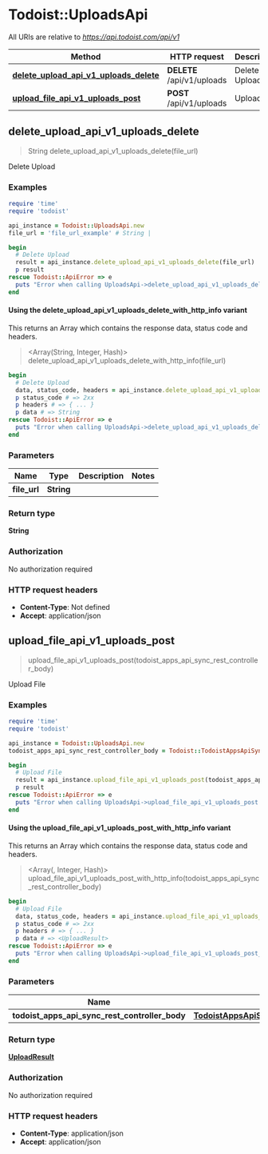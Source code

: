 # Todoist::UploadsApi

All URIs are relative to *https://api.todoist.com/api/v1*

| Method | HTTP request | Description |
| ------ | ------------ | ----------- |
| [**delete_upload_api_v1_uploads_delete**](UploadsApi.md#delete_upload_api_v1_uploads_delete) | **DELETE** /api/v1/uploads | Delete Upload |
| [**upload_file_api_v1_uploads_post**](UploadsApi.md#upload_file_api_v1_uploads_post) | **POST** /api/v1/uploads | Upload File |


## delete_upload_api_v1_uploads_delete

> String delete_upload_api_v1_uploads_delete(file_url)

Delete Upload

### Examples

```ruby
require 'time'
require 'todoist'

api_instance = Todoist::UploadsApi.new
file_url = 'file_url_example' # String | 

begin
  # Delete Upload
  result = api_instance.delete_upload_api_v1_uploads_delete(file_url)
  p result
rescue Todoist::ApiError => e
  puts "Error when calling UploadsApi->delete_upload_api_v1_uploads_delete: #{e}"
end
```

#### Using the delete_upload_api_v1_uploads_delete_with_http_info variant

This returns an Array which contains the response data, status code and headers.

> <Array(String, Integer, Hash)> delete_upload_api_v1_uploads_delete_with_http_info(file_url)

```ruby
begin
  # Delete Upload
  data, status_code, headers = api_instance.delete_upload_api_v1_uploads_delete_with_http_info(file_url)
  p status_code # => 2xx
  p headers # => { ... }
  p data # => String
rescue Todoist::ApiError => e
  puts "Error when calling UploadsApi->delete_upload_api_v1_uploads_delete_with_http_info: #{e}"
end
```

### Parameters

| Name | Type | Description | Notes |
| ---- | ---- | ----------- | ----- |
| **file_url** | **String** |  |  |

### Return type

**String**

### Authorization

No authorization required

### HTTP request headers

- **Content-Type**: Not defined
- **Accept**: application/json


## upload_file_api_v1_uploads_post

> <UploadResult> upload_file_api_v1_uploads_post(todoist_apps_api_sync_rest_controller_body)

Upload File

### Examples

```ruby
require 'time'
require 'todoist'

api_instance = Todoist::UploadsApi.new
todoist_apps_api_sync_rest_controller_body = Todoist::TodoistAppsApiSyncRestControllerBody.new # TodoistAppsApiSyncRestControllerBody | 

begin
  # Upload File
  result = api_instance.upload_file_api_v1_uploads_post(todoist_apps_api_sync_rest_controller_body)
  p result
rescue Todoist::ApiError => e
  puts "Error when calling UploadsApi->upload_file_api_v1_uploads_post: #{e}"
end
```

#### Using the upload_file_api_v1_uploads_post_with_http_info variant

This returns an Array which contains the response data, status code and headers.

> <Array(<UploadResult>, Integer, Hash)> upload_file_api_v1_uploads_post_with_http_info(todoist_apps_api_sync_rest_controller_body)

```ruby
begin
  # Upload File
  data, status_code, headers = api_instance.upload_file_api_v1_uploads_post_with_http_info(todoist_apps_api_sync_rest_controller_body)
  p status_code # => 2xx
  p headers # => { ... }
  p data # => <UploadResult>
rescue Todoist::ApiError => e
  puts "Error when calling UploadsApi->upload_file_api_v1_uploads_post_with_http_info: #{e}"
end
```

### Parameters

| Name | Type | Description | Notes |
| ---- | ---- | ----------- | ----- |
| **todoist_apps_api_sync_rest_controller_body** | [**TodoistAppsApiSyncRestControllerBody**](TodoistAppsApiSyncRestControllerBody.md) |  |  |

### Return type

[**UploadResult**](UploadResult.md)

### Authorization

No authorization required

### HTTP request headers

- **Content-Type**: application/json
- **Accept**: application/json


